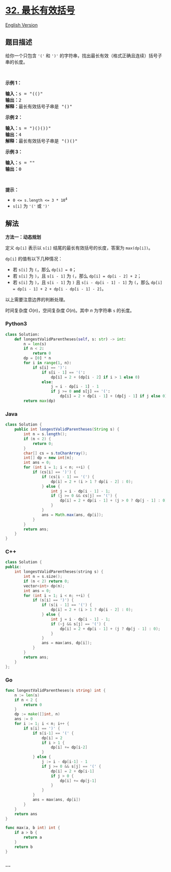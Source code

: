 # [32. 最长有效括号](https://leetcode.cn/problems/longest-valid-parentheses)

[English Version](/solution/0000-0099/0032.Longest%20Valid%20Parentheses/README_EN.md)

## 题目描述

<!-- 这里写题目描述 -->

<p>给你一个只包含 <code>'('</code> 和 <code>')'</code> 的字符串，找出最长有效（格式正确且连续）括号子串的长度。</p>

<p> </p>

<div class="original__bRMd">
<div>
<p><strong>示例 1：</strong></p>

<pre>
<strong>输入：</strong>s = "(()"
<strong>输出：</strong>2
<strong>解释：</strong>最长有效括号子串是 "()"
</pre>

<p><strong>示例 2：</strong></p>

<pre>
<strong>输入：</strong>s = ")()())"
<strong>输出：</strong>4
<strong>解释：</strong>最长有效括号子串是 "()()"
</pre>

<p><strong>示例 3：</strong></p>

<pre>
<strong>输入：</strong>s = ""
<strong>输出：</strong>0
</pre>

<p> </p>

<p><strong>提示：</strong></p>

<ul>
	<li><code>0 <= s.length <= 3 * 10<sup>4</sup></code></li>
	<li><code>s[i]</code> 为 <code>'('</code> 或 <code>')'</code></li>
</ul>
</div>
</div>

## 解法

<!-- 这里可写通用的实现逻辑 -->

**方法一：动态规划**

定义 `dp[i]` 表示以 `s[i]` 结尾的最长有效括号的长度，答案为 `max(dp[i])`。

`dp[i]` 的值有以下几种情况：

-   若 `s[i]` 为 `(`，那么 `dp[i] = 0`；
-   若 `s[i]` 为 `)`，且 `s[i - 1]` 为 `(`，那么 `dp[i] = dp[i - 2] + 2`；
-   若 `s[i]` 为 `)`，且 `s[i - 1]` 为 `)` 且 `s[i - dp[i - 1] - 1]` 为 `(`，那么 `dp[i] = dp[i - 1] + 2 + dp[i - dp[i - 1] - 2]`。

以上需要注意边界的判断处理。

时间复杂度 $O(n)$，空间复杂度 $O(n)$。其中 $n$ 为字符串 `s` 的长度。

<!-- tabs:start -->

### **Python3**

<!-- 这里可写当前语言的特殊实现逻辑 -->

```python
class Solution:
    def longestValidParentheses(self, s: str) -> int:
        n = len(s)
        if n < 2:
            return 0
        dp = [0] * n
        for i in range(1, n):
            if s[i] == ')':
                if s[i - 1] == '(':
                    dp[i] = 2 + (dp[i - 2] if i > 1 else 0)
                else:
                    j = i - dp[i - 1] - 1
                    if j >= 0 and s[j] == '(':
                        dp[i] = 2 + dp[i - 1] + (dp[j - 1] if j else 0)
        return max(dp)
```

### **Java**

<!-- 这里可写当前语言的特殊实现逻辑 -->

```java
class Solution {
    public int longestValidParentheses(String s) {
        int n = s.length();
        if (n < 2) {
            return 0;
        }
        char[] cs = s.toCharArray();
        int[] dp = new int[n];
        int ans = 0;
        for (int i = 1; i < n; ++i) {
            if (cs[i] == ')') {
                if (cs[i - 1] == '(') {
                    dp[i] = 2 + (i > 1 ? dp[i - 2] : 0);
                } else {
                    int j = i - dp[i - 1] - 1;
                    if (j >= 0 && cs[j] == '(') {
                        dp[i] = 2 + dp[i - 1] + (j > 0 ? dp[j - 1] : 0);
                    }
                }
                ans = Math.max(ans, dp[i]);
            }
        }
        return ans;
    }
}
```

### **C++**

```cpp
class Solution {
public:
    int longestValidParentheses(string s) {
        int n = s.size();
        if (n < 2) return 0;
        vector<int> dp(n);
        int ans = 0;
        for (int i = 1; i < n; ++i) {
            if (s[i] == ')') {
                if (s[i - 1] == '(') {
                    dp[i] = 2 + (i > 1 ? dp[i - 2] : 0);
                } else {
                    int j = i - dp[i - 1] - 1;
                    if (~j && s[j] == '(') {
                        dp[i] = 2 + dp[i - 1] + (j ? dp[j - 1] : 0);
                    }
                }
                ans = max(ans, dp[i]);
            }
        }
        return ans;
    }
};
```

### **Go**

```go
func longestValidParentheses(s string) int {
	n := len(s)
	if n < 2 {
		return 0
	}
	dp := make([]int, n)
	ans := 0
	for i := 1; i < n; i++ {
		if s[i] == ')' {
			if s[i-1] == '(' {
				dp[i] = 2
				if i > 1 {
					dp[i] += dp[i-2]
				}
			} else {
				j := i - dp[i-1] - 1
				if j >= 0 && s[j] == '(' {
					dp[i] = 2 + dp[i-1]
					if j > 0 {
						dp[i] += dp[j-1]
					}
				}
			}
			ans = max(ans, dp[i])
		}
	}
	return ans
}

func max(a, b int) int {
	if a > b {
		return a
	}
	return b
}
```

### **...**

```

```

<!-- tabs:end -->
